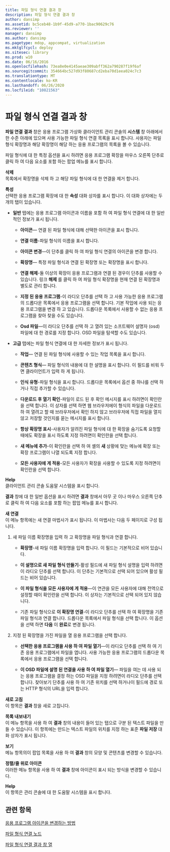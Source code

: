 ```yaml
---
title: 파일 형식 연결 결과 창
description: 파일 형식 연결 결과 창
author: dansimp
ms.assetid: bc5ceb48-1b9f-45d9-a770-1bac90629c76
ms.reviewer: ''
manager: dansimp
ms.author: dansimp
ms.pagetype: mdop, appcompat, virtualization
ms.mktglfcycl: deploy
ms.sitesec: library
ms.prod: w10
ms.date: 06/16/2016
ms.openlocfilehash: 73ea8e0e4145aeae309abff362a790287f19f6af
ms.sourcegitcommit: 354664bc527d93f80687cd2eba70d1eea024c7c3
ms.translationtype: MT
ms.contentlocale: ko-KR
ms.lasthandoff: 06/26/2020
ms.locfileid: "10821563"
---
```

# 파일 형식 연결 결과 창


**파일 연결** **결과** 창은 응용 프로그램 가상화 클라이언트 관리 콘솔의 **시스템** 창 아래에서 한 수준 아래에 있으며 사용 가능한 파일 형식 연결 목록을 표시 합니다. 사용자는 파일 형식 확장명과 해당 확장명이 해당 하는 응용 프로그램의 목록을 볼 수 있습니다.

파일 형식에 대 한 특정 옵션을 표시 하려면 응용 프로그램 확장을 마우스 오른쪽 단추로 클릭 하 여 다음 요소를 포함 하는 팝업 메뉴를 표시 합니다.

<a href="" id="delete"></a>**삭제**  
목록에서 확장명을 삭제 하 고 해당 파일 형식에 대 한 연결을 제거 합니다.

<a href="" id="properties"></a>**특성**  
선택한 응용 프로그램 확장에 대 한 **속성** 대화 상자를 표시 합니다. 이 대화 상자에는 두 개의 탭이 있습니다.

-   **일반** 탭에는 응용 프로그램 아이콘과 이름을 포함 하 여 파일 형식 연결에 대 한 일반적인 정보가 표시 됩니다.

    -   **아이콘**— 연결 된 파일 형식에 대해 선택한 아이콘을 표시 합니다.

    -   **연결 이름**-파일 형식의 이름을 표시 합니다.

    -   **아이콘 변경**—이 단추를 클릭 하 여 파일 형식 연결의 아이콘을 변경 합니다.

    -   **확장명**— 특정 파일 형식과 연결 된 확장명 또는 확장명을 표시 합니다.

    -   **연결 해제**-둘 이상의 확장이 응용 프로그램과 연결 된 경우이 단추를 사용할 수 있습니다. 링크 **해제** 를 클릭 하 여 파일 형식 확장명을 현재 연결 된 확장명과 별도로 관리 합니다.

    -   **지정 된 응용 프로그램**-이 라디오 단추를 선택 하 고 사용 가능한 응용 프로그램의 드롭다운 목록에서 응용 프로그램을 선택 합니다. 기본 작업에 사용 되는 응용 프로그램을 변경 하 고 있습니다. 드롭다운 목록에서 사용할 수 없는 응용 프로그램을 찾아 찾을 수도 있습니다.

    -   **Osd 파일**—이 라디오 단추를 선택 하 고 열려 있는 소프트웨어 설명자 (osd) 파일에 대 한 경로를 지정 합니다. OSD 파일을 탐색할 수도 있습니다.

-   **고급** 탭에는 파일 형식 연결에 대 한 자세한 정보가 표시 됩니다.

    -   **작업**— 연결 된 파일 형식에 사용할 수 있는 작업 목록을 표시 합니다.

    -   **콘텐츠 형식**— 파일 형식의 내용에 대 한 설명을 표시 합니다. 이 필드를 비워 두면 클라이언트가 입력 하 게 됩니다.

    -   **인식 유형**-파일 형식을 표시 합니다. 드롭다운 목록에서 옵션 중 하나를 선택 하거나 직접 추가할 수 있습니다.

    -   **다운로드 후 열기 확인**-파일이 로드 된 후 확인 메시지를 표시 하려면이 확인란을 선택 합니다. 이 상자를 선택 하면 웹 브라우저에이 형식의 파일을 다운로드 하 여 열려고 할 때 브라우저에서 확인 하지 않고 브라우저에 직접 파일을 열지 않고 저장할 것인지를 묻는 메시지를 표시 합니다.

    -   **항상 확장명 표시**-사용자가 알려진 파일 형식에 대 한 확장을 숨기도록 요청할 때에도 확장을 표시 하도록 지정 하려면이 확인란을 선택 합니다.

    -   **새 메뉴에 추가**-이 확인란을 선택 하 여 셸의 **새** 상황에 맞는 메뉴에 확장 또는 확장 프로그램이 나열 되도록 지정 합니다.

    -   **모든 사용자에 게 적용**-모든 사용자가 확장을 사용할 수 있도록 지정 하려면이 확인란을 선택 합니다.

<a href="" id="help"></a>**Help**  
클라이언트 관리 콘솔 도움말 시스템을 표시 합니다.

**결과** 창에 대 한 일반 옵션을 표시 하려면 **결과** 창에서 아무 곳 이나 마우스 오른쪽 단추로 클릭 하 여 다음 요소를 포함 하는 팝업 메뉴를 표시 합니다.

<a href="" id="new-association"></a>**새 연결**  
이 메뉴 항목에는 새 연결 마법사가 표시 됩니다. 이 마법사는 다음 두 페이지로 구성 됩니다.

1.  새 파일 이름 확장명을 입력 하 고 확장명을 파일 형식과 연결 합니다.

    -   **확장명**-새 파일 이름 확장명을 입력 합니다. 이 필드는 기본적으로 비어 있습니다.

    -   **이 설명으로 새 파일 형식 만들기**-활성 필드에 새 파일 형식 설명을 입력 하려면이 라디오 단추를 선택 합니다. 이 단추는 기본적으로 선택 되어 있으며 활성 필드는 비어 있습니다.

    -   **이 파일 형식을 모든 사용자에 게 적용**—이 연관을 모든 사용자에 대해 전역으로 설정할 때이 확인란을 선택 합니다. 이 상자는 기본적으로 선택 되어 있지 않습니다.

    -   기존 파일 형식으로 **이 확장명 연결**-이 라디오 단추를 선택 하 여 확장명을 기존 파일 형식과 연결 합니다. 드롭다운 목록에서 파일 형식을 선택 합니다. 이 옵션을 선택 하면 **다음** 이 **완료**로 변경 됩니다.

2.  지정 된 확장명을 가진 파일을 열 응용 프로그램을 선택 합니다.

    -   **선택한 응용 프로그램을 사용 하 여 파일 열기**—이 라디오 단추를 선택 하 여 기존 응용 프로그램에서 파일을 엽니다. 사용 가능한 응용 프로그램의 드롭다운 목록에서 응용 프로그램을 선택 합니다.

    -   **이 OSD 파일에 설명 된 연결을 사용 하 여 파일 열기**— 파일을 여는 데 사용 되는 응용 프로그램을 결정 하는 OSD 파일을 지정 하려면이 라디오 단추를 선택 합니다. 찾아보기 단추를 사용 하 여 기존 위치를 선택 하거나이 필드에 경로 또는 HTTP 형식의 URL을 입력 합니다.

<a href="" id="refresh"></a>**새로 고침**  
이 항목은 **결과** 창을 새로 고칩니다.

<a href="" id="export-list"></a>**목록 내보내기**  
이 메뉴 항목을 사용 하 여 **결과** 창의 내용이 들어 있는 탭으로 구분 된 텍스트 파일을 만들 수 있습니다. 이 항목에는 만드는 텍스트 파일의 위치를 지정 하는 표준 **파일 저장** 대화 상자가 표시 됩니다.

<a href="" id="view"></a>**보기**  
메뉴 항목의이 팝업 목록을 사용 하 여 **결과** 창의 모양 및 콘텐츠를 변경할 수 있습니다.

<a href="" id="arrange-line-up-icons"></a>**정렬/줄 위로 아이콘**  
이러한 메뉴 항목을 사용 하 여 **결과** 창에 아이콘이 표시 되는 방식을 변경할 수 있습니다.

<a href="" id="help"></a>**Help**  
이 항목은 관리 콘솔에 대 한 도움말 시스템을 표시 합니다.

## 관련 항목


[응용 프로그램 아이콘을 변경하는 방법](how-to-change-an-application-icon.md)

[파일 형식 연결 노드](file-type-associations-node-client.md)

[파일 형식 연결 결과 창 열](file-type-association-results-pane-columns.md)

 

 





